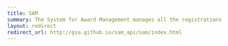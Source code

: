 ```yaml
---
title: SAM
summary: The System for Award Management manages all the registrations of entities wishing to do business with the federal government. The SAM API provides easy access to public information about those entities.
layout: redirect
redirect_url: http://gsa.github.io/sam_api/sam/index.html
---
```

